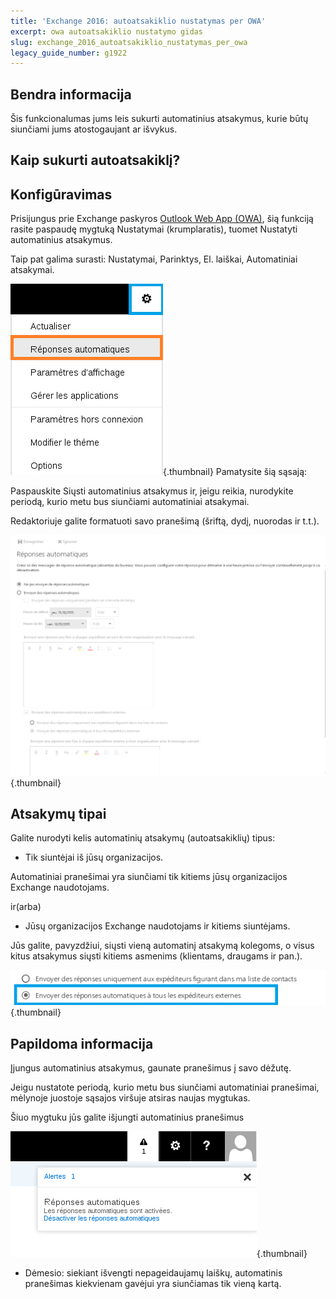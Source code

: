 ```yaml
---
title: 'Exchange 2016: autoatsakiklio nustatymas per OWA'
excerpt: owa autoatsakiklio nustatymo gidas
slug: exchange_2016_autoatsakiklio_nustatymas_per_owa
legacy_guide_number: g1922
---
```



## Bendra informacija
Šis funkcionalumas jums leis sukurti automatinius atsakymus, kurie būtų siunčiami jums atostogaujant ar išvykus.


## Kaip sukurti autoatsakiklį?

## Konfigūravimas
Prisijungus prie Exchange paskyros [Outlook Web App (OWA)](https://ex.mail.ovh.net/owa/), šią funkciją rasite paspaudę mygtuką Nustatymai (krumplaratis), tuomet Nustatyti automatinius atsakymus.

Taip pat galima surasti: Nustatymai, Parinktys, El. laiškai, Automatiniai atsakymai.

![](images/img_2946.jpg){.thumbnail}
Pamatysite šią sąsają:

Paspauskite Siųsti automatinius atsakymus ir, jeigu reikia, nurodykite periodą, kurio metu bus siunčiami automatiniai atsakymai.

Redaktoriuje galite formatuoti savo pranešimą (šriftą, dydį, nuorodas ir t.t.).

![](images/img_2947.jpg){.thumbnail}

## Atsakymų tipai
Galite nurodyti kelis automatinių atsakymų (autoatsakiklių) tipus:


- Tik siuntėjai iš jūsų organizacijos.


Automatiniai pranešimai yra siunčiami tik kitiems jūsų organizacijos Exchange naudotojams.

ir(arba)


- Jūsų organizacijos Exchange naudotojams ir kitiems siuntėjams.


Jūs galite, pavyzdžiui, siųsti vieną automatinį atsakymą kolegoms, o visus kitus atsakymus siųsti kitiems asmenims (klientams, draugams ir pan.).

![](images/img_2948.jpg){.thumbnail}


## Papildoma informacija
Įjungus automatinius atsakymus, gaunate pranešimus į savo dėžutę.

Jeigu nustatote periodą, kurio metu bus siunčiami automatiniai pranešimai, mėlynoje juostoje sąsajos viršuje atsiras naujas mygtukas.

Šiuo mygtuku jūs galite išjungti automatinius pranešimus 

![](images/img_2949.jpg){.thumbnail}

- Dėmesio: siekiant išvengti nepageidaujamų laiškų, automatinis pranešimas kiekvienam gavėjui yra siunčiamas tik vieną kartą.



